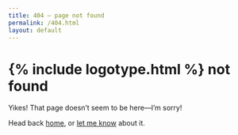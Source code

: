 ```yaml
---
title: 404 – page not found
permalink: /404.html
layout: default
---
```


<h1>{% include logotype.html %} <span class="c-lozenge">not found</span></h1>

Yikes! That page doesn’t seem to be here—I’m sorry!

Head back [home](/), or [let me know](#0) about it.
